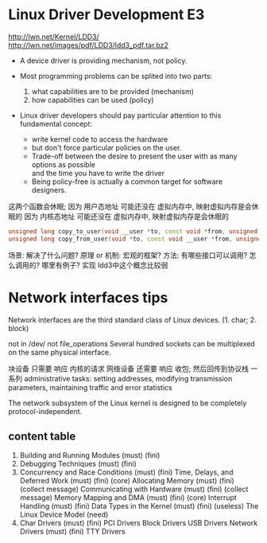 # Linux Driver Development E3
http://lwn.net/Kernel/LDD3/
http://lwn.net/images/pdf/LDD3/ldd3_pdf.tar.bz2

+ A device driver is providing mechanism, not policy.
+ Most programming problems can be splited into two parts:
    1. what capabilities are to be provided (mechanism)
    2. how capabilities can be used (policy)

+ Linux driver developers should pay particular attention to this fundamental concept:
    + write kernel code to access the hardware
    + but don't force particular policies on the user.
    + Trade-off between the desire to present the user with as many options as possible</br>
      and the time you have to write the driver
    + Being policy-free is actually a common target for software designers.


这两个函数会休眠;
因为 用户态地址 可能还没在 虚拟内存中, 映射虚拟内存是会休眠的
因为 内核态地址 可能还没在 虚拟内存中, 映射虚拟内存是会休眠的
```c++
unsigned long copy_to_user(void __user *to, const void *from, unsigned long count);
unsigned long copy_from_user(void *to, const void __user *from, unsigned long count);
```

场景: 解决了什么问题?
原理 or 机制: 宏观的框架?
方法: 有哪些接口可以调用? 怎么调用的? 哪里有例子?
实现 ldd3中这个概念比较弱

# Network interfaces tips
Network interfaces are the third standard class of Linux devices. (1. char; 2. block)

not in /dev/
not file_operations
Several hundred sockets can be multiplexed on the same physical interface.

块设备   只需要 响应 内核的请求
网络设备 还需要 响应 收包; 然后回传到协议栈
一系列 administrative tasks:
 setting addresses, modifying transmission parameters,
 maintaining  traffic  and  error  statistics

The  network  subsystem  of  the  Linux  kernel  is  designed  to  be  completely  protocol-independent.

## content table
1. Building and Running Modules      (must) (fini)
2. Debugging Techniques              (must) (fini)
3. Concurrency and Race Conditions   (must) (fini)
    Time, Delays, and Deferred Work  (must) (fini) (core)
    Allocating Memory                (must) (fini) (collect message)
    Communicating with Hardware      (must) (fini) (collect message)
    Memory Mapping and DMA           (must) (fini) (core)
    Interrupt Handling               (must) (fini)
    Data Types in the Kernel         (must) (fini) (useless)
    The Linux Device Model           (need)
4. Char Drivers                      (must) (fini)
   PCI Drivers
   Block Drivers
   USB Drivers
   Network Drivers                   (must) (fini)
   TTY Drivers